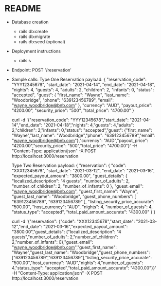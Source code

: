 # README

* Database creation
	- rails db:create
	- rails db:migrate
	- rails db:seed (optional)

* Deployment instructions
  - rails s

* Endpoint: POST '/reservation'

* Sample calls:
  Type One Reservation payload:
	{
		"reservation_code": "YYY12345678",
		"start_date": "2021-04-14",
		"end_date": "2021-04-18",
		"nights": 4,
		"guests": 4,
		"adults": 2,
		"children": 2,
		"infants": 0,
		"status": "accepted",
		"guest": {
			"first_name": "Wayne",
			"last_name": "Woodbridge",
			"phone": "639123456789",
			"email": "wayne_woodbridge@bnb.com"
		},
		"currency": "AUD",
		"payout_price": "4200.00",
		"security_price": "500",
		"total_price": "4700.00"
	}

	curl -d '{"reservation_code": "YYY12345678","start_date": "2021-04-14","end_date": "2021-04-18","nights": 4,"guests": 4,"adults": 2,"children": 2,"infants": 0,"status": "accepted","guest": {"first_name": "Wayne","last_name": "Woodbridge","phone": "639123456789","email": "wayne_woodbridge@bnb.com"},"currency": "AUD","payout_price": "4200.00","security_price": "500","total_price": "4700.00"}' -H "Content-Type: application/json" -X POST http://localhost:3000/reservation

	Type Two Reservation payload:
	{
		"reservation": {
			"code": "XXX12345678",
			"start_date": "2021-03-12",
			"end_date": "2021-03-16",
			"expected_payout_amount": "3800.00",
			"guest_details": {
				"localized_description": "4 guests",
				"number_of_adults": 2,
				"number_of_children": 2,
				"number_of_infants": 0
			},
			"guest_email": "wayne_woodbridge@bnb.com",
			"guest_first_name": "Wayne",
			"guest_last_name": "Woodbridge",
			"guest_phone_numbers": [
				"639123456789",
				"639123456789"
			],
			"listing_security_price_accurate": "500.00",
			"host_currency": "AUD",
			"nights": 4,
			"number_of_guests": 4,
			"status_type": "accepted",
			"total_paid_amount_accurate": "4300.00"
		}
	}

	curl -d '{"reservation": {"code": "XXX12345678","start_date": "2021-03-12","end_date": "2021-03-16","expected_payout_amount": "3800.00","guest_details": {"localized_description": "4 guests","number_of_adults": 2,"number_of_children": 2,"number_of_infants": 0},"guest_email": "wayne_woodbridge@bnb.com","guest_first_name": "Wayne","guest_last_name": "Woodbridge","guest_phone_numbers": ["639123456789","639123456789"],"listing_security_price_accurate": "500.00","host_currency": "AUD","nights": 4,"number_of_guests": 4,"status_type": "accepted","total_paid_amount_accurate": "4300.00"}}' -H "Content-Type: application/json" -X POST http://localhost:3000/reservation
